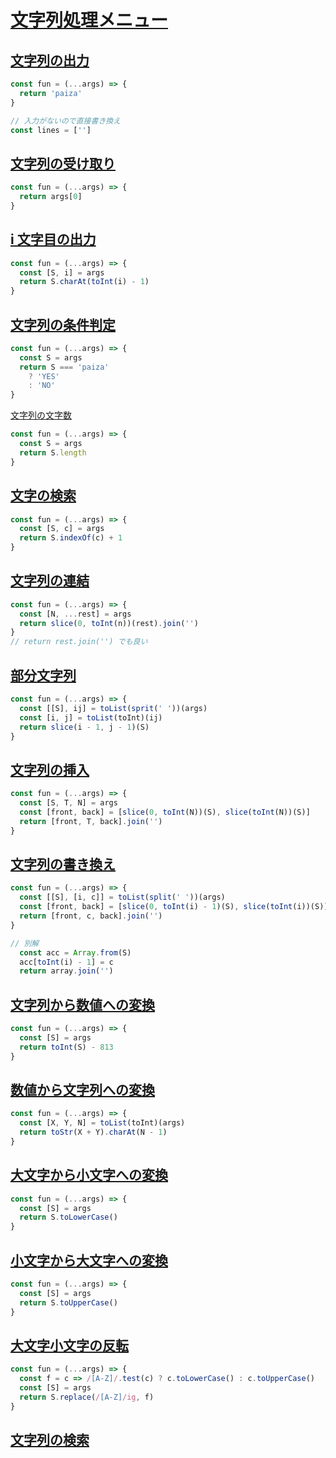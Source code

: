 # [文字列処理メニュー](https://paiza.jp/works/mondai/string_primer/problem_index?language_uid=javascript)

## [文字列の出力](https://paiza.jp/works/mondai/string_primer/basic_step1/edit?language_uid=javascript)

```js
const fun = (...args) => {
  return 'paiza'
}

// 入力がないので直接書き換え
const lines = ['']
```

## [文字列の受け取り](https://paiza.jp/works/mondai/string_primer/basic_step2/edit?language_uid=javascript)

```js
const fun = (...args) => {
  return args[0]
}
```

## [i 文字目の出力](https://paiza.jp/works/mondai/string_primer/basic_step3/edit?language_uid=javascript)

```js
const fun = (...args) => {
  const [S, i] = args
  return S.charAt(toInt(i) - 1)
}
```

## [文字列の条件判定](https://paiza.jp/works/mondai/string_primer/basic_step4/edit?language_uid=javascript)

```js
const fun = (...args) => {
  const S = args
  return S === 'paiza'
    ? 'YES'
    : 'NO'
}
```

[文字列の文字数](https://paiza.jp/works/mondai/string_primer/basic_step5/edit?language_uid=javascript)

```js
const fun = (...args) => {
  const S = args
  return S.length
}
```

## [文字の検索](https://paiza.jp/works/mondai/string_primer/basic_step6/edit?language_uid=javascript)

```js
const fun = (...args) => {
  const [S, c] = args
  return S.indexOf(c) + 1
}
```

## [文字列の連結](https://paiza.jp/works/mondai/string_primer/basic_step7/edit?language_uid=javascript)


```js
const fun = (...args) => {
  const [N, ...rest] = args
  return slice(0, toInt(n))(rest).join('')
}
// return rest.join('') でも良い
```

## [部分文字列](https://paiza.jp/works/mondai/string_primer/normal_step1/edit?language_uid=javascript)

```js
const fun = (...args) => {
  const [[S], ij] = toList(sprit(' '))(args)
  const [i, j] = toList(toInt)(ij)
  return slice(i - 1, j - 1)(S)
}
```

## [文字列の挿入](https://paiza.jp/works/mondai/string_primer/normal_step2/edit?language_uid=javascript)

```js
const fun = (...args) => {
  const [S, T, N] = args
  const [front, back] = [slice(0, toInt(N))(S), slice(toInt(N))(S)]
  return [front, T, back].join('')
}
```

## [文字列の書き換え](https://paiza.jp/works/mondai/string_primer/normal_step3?language_uid=javascript)

```js
const fun = (...args) => {
  const [[S], [i, c]] = toList(split(' '))(args)
  const [front, back] = [slice(0, toInt(i) - 1)(S), slice(toInt(i))(S)]
  return [front, c, back].join('')
}

// 別解
  const acc = Array.from(S)
  acc[toInt(i) - 1] = c
  return array.join('')
```

## [文字列から数値への変換](https://paiza.jp/works/mondai/string_primer/normal_step4?language_uid=javascript)

```js
const fun = (...args) => {
  const [S] = args
  return toInt(S) - 813
}
```

## [数値から文字列への変換](https://paiza.jp/works/mondai/string_primer/normal_step5?language_uid=javascript)

```js
const fun = (...args) => {
  const [X, Y, N] = toList(toInt)(args)
  return toStr(X + Y).charAt(N - 1)
}

```

## [大文字から小文字への変換](https://paiza.jp/works/mondai/string_primer/normal_step6?language_uid=javascript)

```js
const fun = (...args) => {
  const [S] = args
  return S.toLowerCase()
}
```

## [小文字から大文字への変換](https://paiza.jp/works/mondai/string_primer/normal_step7?language_uid=javascript)

```js
const fun = (...args) => {
  const [S] = args
  return S.toUpperCase()
}
```

## [大文字小文字の反転](https://paiza.jp/works/mondai/string_primer/normal_step8?language_uid=javascript)

```js
const fun = (...args) => {
  const f = c => /[A-Z]/.test(c) ? c.toLowerCase() : c.toUpperCase() 
  const [S] = args
  return S.replace(/[A-Z]/ig, f)
}
```

## [文字列の検索 ](https://paiza.jp/works/mondai/string_primer/normal_step9?language_uid=javascript)

```js

```
